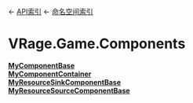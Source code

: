 ← [API索引](Api-Index) ← [命名空间索引](Namespace-Index)

# VRage.Game.Components

**[MyComponentBase](VRage.Game.Components.MyComponentBase)**  
**[MyComponentContainer](VRage.Game.Components.MyComponentContainer)**  
**[MyResourceSinkComponentBase](VRage.Game.Components.MyResourceSinkComponentBase)**  
**[MyResourceSourceComponentBase](VRage.Game.Components.MyResourceSourceComponentBase)**

